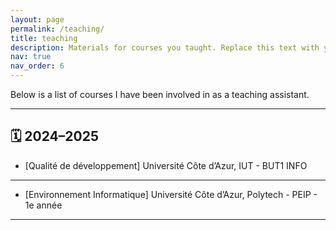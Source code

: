 ```yaml
---
layout: page
permalink: /teaching/
title: teaching
description: Materials for courses you taught. Replace this text with your description.
nav: true
nav_order: 6
---
```


Below is a list of courses I have been involved in as a teaching assistant.

---

## 🗓️ 2024–2025

- [Qualité de développement] Université Côte d’Azur, IUT -  BUT1 INFO
---

- [Environnement Informatique] Université Côte d’Azur, Polytech - PEIP - 1e année
---
